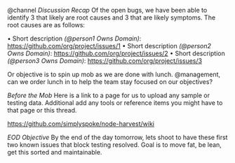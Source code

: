 @channel *Discussion Recap*
Of the open bugs, we have been able to identify 3 that likely are root causes and 3 that are likely symptoms. The root causes are as follows:

• Short description _(@person1 Owns Domain)_: https://github.com/org/project/issues/1
• Short description _(@person2 Owns Domain)_:  https://github.com/org/project/issues/2
• Short description _(@person3 Owns Domain)_:  https://github.com/org/project/issues/3

Or objective is to spin up mob as we are done with lunch. @management, can we order lunch in to help the team stay focused on our objectives?

*Before the Mob*
Here is a link to a page for us to upload any sample or testing data. Additional add any tools or reference items you might have to that page or this thread.

https://github.com/simplyspoke/node-harvest/wiki

*EOD Objective*
By the end of the day tomorrow, lets shoot to have these first two known issues that block testing resolved. Goal is to move fat, be lean, get this sorted and maintainable.
